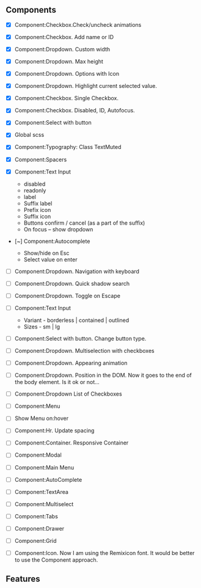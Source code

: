 ## Components

- [x] Component:Checkbox.Check/uncheck animations
- [x] Component:Checkbox. Add name or ID

- [x] Component:Dropdown. Custom width
- [x] Component:Dropdown. Max height

- [x] Component:Dropdown. Options with Icon
- [x] Component:Dropdown. Highlight current selected value.

- [x] Component:Checkbox. Single Checkbox.
- [x] Component:Checkbox. Disabled, ID, Autofocus.

<!-- Current -->

- [x] Component:Select with button
- [x] Global scss
- [x] Component:Typography: Class TextMuted
- [x] Component:Spacers
- [x] Component:Text Input

  - disabled
  - readonly
  - label
  - Suffix label
  - Prefix icon
  - Suffix icon
  - Buttons confirm / cancel (as a part of the suffix)
  - On focus – show dropdown

- [~] Component:Autocomplete

  - Show/hide on Esc
  - Select value on enter

- [ ] Component:Dropdown. Navigation with keyboard
- [ ] Component:Dropdown. Quick shadow search
- [ ] Component:Dropdown. Toggle on Escape

- [ ] Component:Text Input

  - Variant - borderless | contained | outlined
  - Sizes - sm | lg

- [ ] Component:Select with button. Change button type.

<!-- Backlog -->

- [ ] Component:Dropdown. Multiselection with checkboxes
- [ ] Component:Dropdown. Appearing animation
- [ ] Component:Dropdown. Position in the DOM. Now it goes to the end of the body element. Is it ok or not...

- [ ] Component:Dropdown List of Checkboxes
- [ ] Component:Menu
- [ ] Show Menu on:hover

- [ ] Component:Hr. Update spacing
- [ ] Component:Container. Responsive Container
- [ ] Component:Modal
- [ ] Component:Main Menu
- [ ] Component:AutoComplete
- [ ] Component:TextArea
- [ ] Component:Multiselect
- [ ] Component:Tabs
- [ ] Component:Drawer
- [ ] Component:Grid
- [ ] Component:Icon. Now I am using the Remixicon font. It would be better to use the Component approach.

## Features

